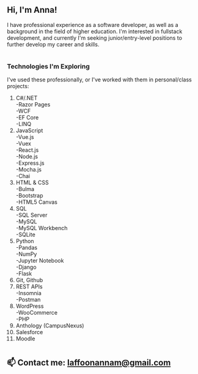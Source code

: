 ## Hi, I'm Anna! 
I have professional experience as a software developer, as well as a background in the field of higher education.
I'm interested in fullstack development, and currently I'm seeking junior/entry-level positions to further develop my career and skills.  
#   
### Technologies I'm Exploring
  
I've used these professionally, or I've worked with them in personal/class projects:

1. C#/.NET  
   -Razor Pages  
   -WCF  
   -EF Core  
   -LINQ  
2. JavaScript  
   -Vue.js  
   -Vuex  
   -React.js  
   -Node.js  
   -Express.js  
   -Mocha.js  
   -Chai  
3. HTML & CSS  
   -Bulma  
   -Bootstrap   
   -HTML5 Canvas 
5. SQL  
   -SQL Server  
   -MySQL  
   -MySQL Workbench  
   -SQLite  
6. Python  
   -Pandas  
   -NumPy  
   -Jupyter Notebook  
   -Django  
   -Flask  
7. Git, Github  
8. REST APIs  
   -Insomnia  
   -Postman  
9. WordPress  
   -WooCommerce  
   -PHP  
10. Anthology (CampusNexus)  
11. Salesforce  
12. Moodle

#   
   

##  📫 Contact me: [laffoonannam@gmail.com](mailto:laffoonannam@gmail.com)
